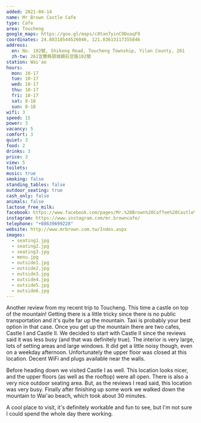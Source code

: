 ```yaml
---
added: 2021-04-14
name: Mr Brown Castle Cafe
type: Cafe
area: Toucheng
google_maps: https://goo.gl/maps/c8tan7yinC9DoaqF9
coordinates: 24.88318544526046, 121.83613117355846
address:
  en: No. 102號, Shikong Road, Toucheng Township, Yilan County, 261
  zh-tw: 261宜蘭縣頭城鎮石空路102號
station: Wai'ao
hours:
  mon: 10-17
  tue: 10-17
  wed: 10-17
  thu: 10-17
  fri: 10-17
  sat: 8-18
  sun: 8-18
wifi: 3
speed: 15
power: 3
vacancy: 5
comfort: 3
quiet: 3
food: 2
drinks: 3
price: 3
view: 5
toilets: 
music: true
smoking: false
standing_tables: false
outdoor_seating: true
cash_only: false
animals: false
lactose_free_milk: 
facebook: https://www.facebook.com/pages/Mr.%20Brown%20Coffee%20Castle%20%E4%BC%AF%E6%9C%97%E5%92%96%E5%95%A1%E5%9F%8E%E5%A0%A1/388056864592220/
instagram: https://www.instagram.com/mr.browncafe/
telephone: "+88639699228"
website: http://www.mrbrown.com.tw/Index.aspx
images:
  - seating1.jpg
  - seating2.jpg
  - seating3.jpg
  - menu.jpg
  - outside1.jpg
  - outside2.jpg
  - outside3.jpg
  - outside4.jpg
  - outside5.jpg
  - outside6.jpg
---
```


Another review from my recent trip to Toucheng. This time a castle on top of the mountain! Getting there is a little tricky since there is no public transportation and it's quite far up the mountain. Taxi is probably your best option in that case. Once you get up the mountain there are two cafes, Castle I and Castle II. We decided to start with Castle II since the reviews said it was less busy (and that was definitely true). The interior is very large, lots of setting areas and large windows. It did get a little noisy though, even on a weekday afternoon. Unfortunately the upper floor was closed at this location. Decent WiFi and plugs available near the walls.

Before heading down we visited Castle I as well. This location looks nicer, and the upper floors (as well as the rooftop) were all open. There is also a very nice outdoor seating area. But, as the reviews I read said, this location was very busy. Finally after finishing up some work we walked down the mountain to Wai'ao beach, which took about 30 minutes.

A cool place to visit, it's definitely workable and fun to see, but I'm not sure I could spend the whole day there working.
